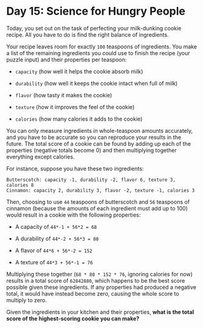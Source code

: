 # Day 15: Science for Hungry People

Today, you set out on the task of perfecting your milk-dunking cookie recipe.
All you have to do is find the right balance of ingredients.

Your recipe leaves room for exactly `100` teaspoons of ingredients.
You make a list of the remaining ingredients you could use to finish the recipe (your puzzle input) and their properties per teaspoon:

- `capacity` (how well it helps the cookie absorb milk)

- `durability` (how well it keeps the cookie intact when full of milk)

- `flavor` (how tasty it makes the cookie)

- `texture` (how it improves the feel of the cookie)

- `calories` (how many calories it adds to the cookie)

You can only measure ingredients in whole-teaspoon amounts accurately, and you have to be accurate so you can reproduce your results in the future.
The total score of a cookie can be found by adding up each of the properties (negative totals become 0) and then multiplying together everything except calories.

For instance, suppose you have these two ingredients:

```
Butterscotch: capacity -1, durability -2, flavor 6, texture 3, calories 8
Cinnamon: capacity 2, durability 3, flavor -2, texture -1, calories 3
```

Then, choosing to use `44` teaspoons of butterscotch and `56` teaspoons of cinnamon (because the amounts of each ingredient must add up to 100) would result in a cookie with the following properties:

- A capacity of `44*-1 + 56*2 = 68`

- A durability of `44*-2 + 56*3 = 80`

- A flavor of `44*6 + 56*-2 = 152`

- A texture of `44*3 + 56*-1 = 76`

Multiplying these together (`68 * 80 * 152 * 76`, ignoring calories for now) results in a total score of `62842880`, which happens to be the best score possible given these ingredients.
If any properties had produced a negative total, it would have instead become zero, causing the whole score to multiply to zero.

Given the ingredients in your kitchen and their properties, **what is the total score of the highest-scoring cookie you can make?**
